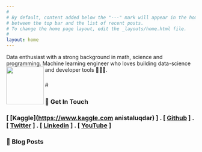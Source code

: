 ```yaml
---
#
# By default, content added below the "---" mark will appear in the home page
# between the top bar and the list of recent posts.
# To change the home page layout, edit the _layouts/home.html file.
#
layout: home
---
```

<Body>  
<p> Data enthusiast with a strong background in math, science and programming. Machine learning engineer who loves building data-science and developer tools 👷🏼‍♂️.
<img align="left" src="../images/anis.jpg" width="100"> </p>
</Body>  

#<font size="5" color='green'> &nbsp; </font>


### 💼 Get In Touch 

### [ [Kaggle](https://www.kaggle.com anistaluqdar) ] . [ [Github](https://github.com/AnisTaluqdar) ] . [ [Twitter](https://twitter.com/AnisTaluqdar) ] . [ [Linkedin](https://www.linkedin.com/in/anistaluqdar) ] . [ [YouTube](https://www.youtube.com/@anistaluqdar) ]


### 📮 Blog Posts


